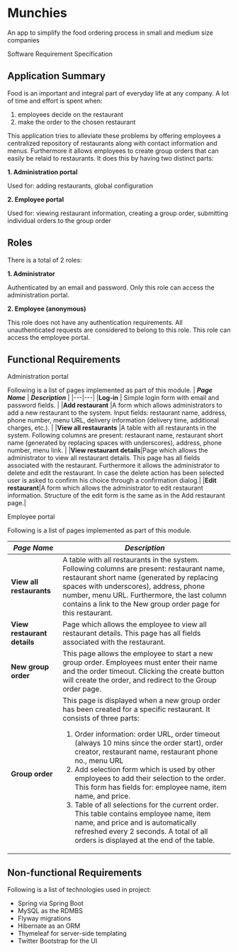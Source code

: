 # Munchies

An app to simplify the food ordering process in small and medium size
companies

Software Requirement Specification

## Application Summary

Food is an important and integral part of everyday life at any company. A lot of time and effort is
spent when:
1. employees decide on the restaurant
2. make the order to the chosen restaurant

This application tries to alleviate these problems by offering employees a centralized repository
of restaurants along with contact information and menus. Furthermore it allows employees to
create group orders that can easily be relaid to restaurants. It does this by having two distinct
parts:

**1. Administration portal**

Used for: adding restaurants, global configuration

**2. Employee portal**

Used for: viewing restaurant information, creating a group order, submitting individual
orders to the group order

## Roles
There is a total of 2 roles:

**1. Administrator**

Authenticated by an email and password. Only this role can access the administration
portal.

**2. Employee (anonymous)**

This role does not have any authentication requirements. All unauthenticated requests
are considered to belong to this role. This role can access the employee portal.

## Functional Requirements
Administration portal

Following is a list of pages implemented as part of this module.
| ***Page Name***  | ***Description***  |
|---|---|
|**Log-in** | Simple login form with email and password fields.  |
|**Add restaurant**   |A form which allows administrators to add a new restaurant to the system. Input fields: restaurant name, address, phone number, menu URL, delivery information (delivery time, additional charges, etc.).   |
|**View all restaurants**   |A table with all restaurants in the system. Following columns are present: restaurant name, restaurant short name (generated by replacing spaces with underscores), address, phone number, menu link.   |
|**View restaurant details**|Page which allows the administrator to view all restaurant details. This page has all fields associated with the restaurant. Furthermore it allows the administrator to delete and edit the restaurant. In case the delete action has been selected user is asked to confirm his choice through a confirmation dialog.|
|**Edit restaurant**|A form which allows the administrator to edit restaurant information. Structure of the edit form is the same as in the Add restaurant page.|


Employee portal

Following is a list of pages implemented as part of this module.

|***Page Name***|***Description***|
|---|---|
|**View all restaurants**|A table with all restaurants in the system. Following columns are present: restaurant name, restaurant short name (generated by replacing spaces with underscores), address, phone number, menu URL. Furthermore, the last column contains a link to the New group order page for this restaurant.|
|**View restaurant details**|Page which allows the employee to view all restaurant details. This page has all fields associated with the restaurant. |
|**New group order**|This page allows the employee to start a new group order. Employees must enter their name and the order timeout. Clicking the create button will create the order, and redirect to the Group order page.|
|**Group order**|This page is displayed when a new group order has been created for a specific restaurant. It consists of three parts: <ol><li>Order information: order URL, order timeout (always 10 mins since the order start), order creator, restaurant name, restaurant phone no., menu URL</li> <li>Add selection form which is used by other employees to add their selection to the order. This form has fields for: employee name, item name, and price.</li><li>Table of all selections for the current order. This table contains employee name, item name, and price and is automatically refreshed every 2 seconds. A total of all orders is displayed at the end of the table.</li></ol>|

## Non-functional Requirements

Following is a list of technologies used in project:

  * Spring via Spring Boot
  * MySQL as the RDMBS
  * Flyway migrations
  * Hibernate as an ORM
  * Thymeleaf for server-side templating
  * Twitter Bootstrap for the UI
